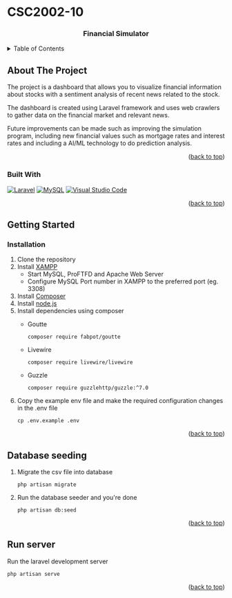 # CSC2002-10

<a name="readme-top"></a>


<!-- PROJECT LOGO -->
<div align="center">
<h3 align="center">Financial Simulator</h3>
</div>


<!-- TABLE OF CONTENTS -->
<details>
  <summary>Table of Contents</summary>
  <ol>
    <li>
      <a href="#about-the-project">About The Project</a>
      <ul>
        <li><a href="#built-with">Built With</a></li>
      </ul>
    </li>
    <li>
      <a href="#getting-started">Getting Started</a>
      <ul>
        <li><a href="#installation">Installation</a></li>
      </ul>
    </li>
    <li><a href="#database-seeding">Database seeding</a></li>
    <li><a href="#run-server">Run server</a></li>
    <li><a href="#acknowledgements">Acknowledgements</a></li>
  </ol>
</details>


<!-- ABOUT THE PROJECT -->
## About The Project

The project is a dashboard that allows you to visualize financial information about stocks with a sentiment analysis of recent news related to the stock.

The dashboard is created using Laravel framework and uses web crawlers to gather data on the financial market and relevant news.

Future improvements can be made such as improving the simulation program, including new financial values such as mortgage rates and interest rates and including a AI/ML technology to do prediction analysis.


<p align="right">(<a href="#readme-top">back to top</a>)</p>


### Built With
[![Laravel][Laravel.php]][Laravel-url]
[![MySQL][MySQL.sql]][MySQL-url]
[![Visual Studio Code][VisualStudioCode.ms]][VisualStudioCode-url]

<p align="right">(<a href="#readme-top">back to top</a>)</p>


<!-- GETTING STARTED -->
## Getting Started

### Installation
<ol>
  <li>
    Clone the repository

  </li>
  <li>
    Install <a href="https://www.apachefriends.org/download.html">XAMPP</a>
      <ul>
        <li>Start MySQL, ProFTFD and Apache Web Server</li>
        <li>Configure MySQL Port number in XAMPP to the preferred port (eg. 3308)</li>
      </ul>
  </li>
  <li>
    Install <a href="https://getcomposer.org/download/">Composer</a>
  </li>
  <li>
    Install <a href="https://nodejs.org/en/download/">node.js</a>
  </li>
  <li>Install dependencies using composer</li>
    <ul>
  <li>
    Goutte

    composer require fabpot/goutte
  </li>
  <li>
    Livewire

    composer require livewire/livewire
  </li>
  <li>
    Guzzle

    composer require guzzlehttp/guzzle:^7.0
  </li>
    </ul>

  <li>
    Copy the example env file and make the required configuration changes in the .env file

    cp .env.example .env
  </li>
</ol>

<p align="right">(<a href="#readme-top">back to top</a>)</p>


<!-- Database seeding-->
## Database seeding
<ol>
  <li> 
    Migrate the csv file into database

    php artisan migrate
  </li>
  <li>
    Run the database seeder and you're done

    php artisan db:seed
  </li>
</ol>

<p align="right">(<a href="#readme-top">back to top</a>)</p>


<!-- Run server -->
## Run server 
  
Run the laravel development server

    php artisan serve

<p align="right">(<a href="#readme-top">back to top</a>)</p>



<!-- MARKDOWN LINKS & IMAGES -->
<!-- https://www.markdownguide.org/basic-syntax/#reference-style-links -->
[Laravel.php]: https://img.shields.io/badge/Laravel-%5E8.0-red?style=for-the-badge&logo=laravel&logoColor=white
[Laravel-url]: https://laravel.com/
[MySQL.sql]: https://img.shields.io/badge/MySQL-005C84?style=for-the-badge&logo=mysql&logoColor=white
[MySQL-url]: https://www.mysql.com/
[VisualStudioCode.ms]: https://img.shields.io/badge/Visual_Studio_Code-0078D4?style=for-the-badge&logo=visual%20studio%20code&logoColor=white
[VisualStudioCode-url]: https://code.visualstudio.com/
